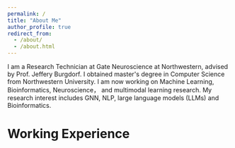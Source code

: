 ```yaml
---
permalink: /
title: "About Me"
author_profile: true
redirect_from: 
  - /about/
  - /about.html
---
```


I am a Research Technician at Gate Neuroscience at Northwestern, advised by Prof. Jeffery Burgdorf. I obtained master's degree in Computer Science from Northwestern University. 
I am now working on Machine Learning, Bioinformatics, Neuroscience， and multimodal learning research.
My research interest includes GNN, NLP, large language models (LLMs) and Bioinformatics.


Working Experience
======

